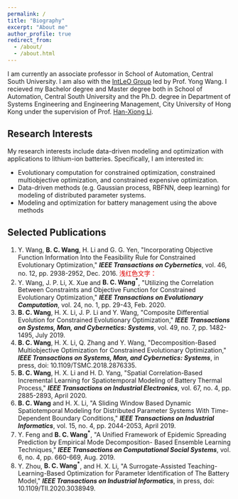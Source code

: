 ```yaml
---
permalink: /
title: "Biography"
excerpt: "About me"
author_profile: true
redirect_from: 
  - /about/
  - /about.html
---
```


I am currently an associate professor in School of Automation, Central South University. I am also with the [IntLeO Group](https://intleo.csu.edu.cn/index.html) led by Prof. Yong Wang. I recieved my Bachelor degree and Master degree both in School of Automation, Central South University and the Ph.D. degree in Department of Systems Engineering and Engineering Management, City University of Hong Kong under the supervision of Prof. [Han-Xiong Li](https://www.cityu.edu.hk/seem/mehxli/).

Research Interests
------
My research interests include data-driven modeling and optimization with applications to lithium-ion batteries. Specifically, I am interested in:
- Evolutionary computation for constrained optimization, constrained multiobjective optimization, and constrained expensive optimization.
- Data-driven methods (e.g. Gaussian process, RBFNN, deep learning) for modeling of distributed parameter systems.
- Modeling and optimization for battery management using the above methods

Selected Publications
------
1. Y. Wang, __B. C. Wang__, H. Li and G. G. Yen, "Incorporating Objective Function Information Into the Feasibility Rule for Constrained Evolutionary Optimization," ___IEEE Transactions on Cybernetics___, vol. 46, no. 12, pp. 2938-2952, Dec. 2016. <font color="#dd0000">浅红色文字：</font><br /> 
2. Y. Wang, J. P. Li, X. Xue and __B. C. Wang<sup>\*</sup>__, "Utilizing the Correlation Between Constraints and Objective Function for Constrained Evolutionary Optimization," ___IEEE Transactions on Evolutionary Computation___, vol. 24, no. 1, pp. 29-43, Feb. 2020.
3. __B. C. Wang__, H. X. Li, J. P. Li and Y. Wang, "Composite Differential Evolution for Constrained Evolutionary Optimization," ___IEEE Transactions on Systems, Man, and Cybernetics: Systems___, vol. 49, no. 7, pp. 1482-1495, July 2019.
4. __B. C. Wang__, H. X. Li, Q. Zhang and Y. Wang, "Decomposition-Based Multiobjective Optimization for Constrained Evolutionary Optimization," ___IEEE Transactions on Systems, Man, and Cybernetics: Systems___, in press, doi: 10.1109/TSMC.2018.2876335.
5. __B. C. Wang__, H. X. Li and H. D. Yang, "Spatial Correlation-Based Incremental Learning for Spatiotemporal Modeling of Battery Thermal Process," ___IEEE Transactions on Industrial Electronics___, vol. 67, no. 4, pp. 2885-2893, April 2020.
6. __B. C. Wang__ and H. X. Li, "A Sliding Window Based Dynamic Spatiotemporal Modeling for Distributed Parameter Systems With Time-Dependent Boundary Conditions," ___IEEE Transactions on Industrial Informatics___, vol. 15, no. 4, pp. 2044-2053, April 2019.
7. Y. Feng and __B. C. Wang<sup>\*</sup>__, "A Unified Framework of Epidemic Spreading Prediction by Empirical Mode Decomposition- Based Ensemble Learning Techniques," ___IEEE Transactions on Computational Social Systems___, vol. 6, no. 4, pp. 660-669, Aug. 2019.
8. Y. Zhou, __B. C. Wang<sup>\*</sup>__, and H. X. Li, "A Surrogate-Assisted Teaching-Learning-Based Optimization for Parameter Identification of The Battery Model," ___IEEE Transactions on Industrial Informatics___, in press, doi: 10.1109/TII.2020.3038949.
